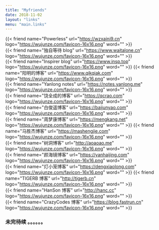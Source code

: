 ```yaml
---
title: "Myfriends"
date: 2018-11-02
layout: "links"
menu: "main.links"
---
```


{{< friend name="Powerless" url="https://wzxaini9.cn" logo="https://wujunze.com/favicon-16x16.png" word="" >}}  
{{< friend name="独自等待 blog" url="https://www.waitalone.cn" logo="https://wujunze.com/favicon-16x16.png" word="" >}}  
{{< friend name="Inspirer blog" url="https://www.insp.top" logo="https://wujunze.com/favicon-16x16.png" word="" >}} 
{{< friend name="阳明的博客" url="https://www.qikqiak.com" logo="https://wujunze.com/favicon-16x16.png" word="" >}}  
{{< friend name="Yanlong notes" url="https://notes.yanlong.me" logo="https://wujunze.com/favicon-16x16.png" word="" >}}  
{{< friend name="饶全成的博客" url="https://qcrao.com" logo="https://wujunze.com/favicon-16x16.png" word="" >}}  
{{< friend name="白俊遥博客" url="https://baijunyao.com" logo="https://wujunze.com/favicon-16x16.png" word="" >}}  
{{< friend name="周梦康博客" url="https://mengkang.net" logo="https://wujunze.com/favicon-16x16.png" word="" >}}
{{< friend name="马胜杰博客" url="https://mashengjie.com" logo="https://wujunze.com/favicon-16x16.png" word="" >}}    
{{< friend name="树洞博客" url="http://aoaoao.me" logo="https://wujunze.com/favicon-16x16.png" word="" >}}  
{{< friend name="颜海镜博客" url="https://yanhaijing.com" logo="https://wujunze.com/favicon-16x16.png" word="" >}}  
{{< friend name="灯小笼博客" url="https://dengxiaolong.com" logo="https://wujunze.com/favicon-16x16.png" word="" >}} 
{{< friend name="TIGERB 博客" url="http://tigerb.cn" logo="https://wujunze.com/favicon-16x16.png" word="" >}}  
{{< friend name="HanSon 博客" url="http://hanc.cc" logo="https://wujunze.com/favicon-16x16.png" word="" >}}  
{{< friend name="CrazyCodes 博客" url="https://blog.fastrun.cn" logo="https://wujunze.com/favicon-16x16.png" word="" >}}  
### 未完待续 。。。。。。
